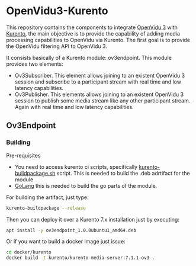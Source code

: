 # OpenVidu3-Kurento

This repository contains the components to integrate [OpenVidu 3](https://openvidu.io) with [Kurento](https://kurento.openvidu.io), the main objective is to provide the capability of adding media processing capabilities to OpenVidu via Kurento. The first goal is to provide the OpenVidu filtering API to OpenVidu 3.

It consists basically of a Kurento module: ov3endpoint. This module provides two elements:
- Ov3Subscriber. This element allows joining to an existent OpenVidu 3 session and subscribe to a participant stream with real time and low latency capabilities.
- Ov3Publisher. This elements allows joining to an existent OpenVidu 3 session to publish some media stream like any other participant stream. Again with real time and low latency capabilities.

## Ov3Endpoint

### Building
Pre-requisites
- You need to access kurento ci scripts, specifically [kurento-buildpackage.sh](https://github.com/Kurento/kurento/blob/7.1.1/ci-scripts/kurento-buildpackage.sh) script. This is needed to build the .deb adrtifact for the module
- [GoLang](https://go.dev/) this is needed to build the go parts of the module.

For building the artifact, just type:
```sh
kurento-buildpackage --release
```
Then you can deploy it over a Kurento 7.x installation just by executing:
```sh
apt install -y ov3endpoint_1.0.0ubuntu1_amd64.deb
```
Or if you want to build a docker image just issue:
```sh
cd docker/kurento
docker build -t kurento/kurento-media-server:7.1.1-ov3 .
```
